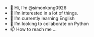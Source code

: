 - 👋 Hi, I’m @simonkong0926
- 👀 I’m interested in a lot of things.
- 🌱 I’m currently learning English
- 💞️ I’m looking to collaborate on Python
- 📫 How to reach me ...

<!---
simonkong0926/simonkong0926 is a ✨ special ✨ repository because its `README.md` (this file) appears on your GitHub profile.
You can click the Preview link to take a look at your changes.
--->
